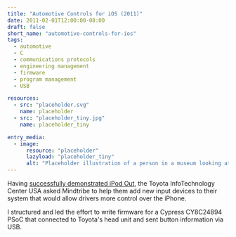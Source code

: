 ```yaml
---
title: "Automotive Controls for iOS (2011)"
date: 2011-02-01T12:00:00-08:00
draft: false
short_name: "automotive-controls-for-ios"
tags:
  - automotive
  - C
  - communications protocols
  - engineering management
  - firmware
  - program management
  - USB

resources:
  - src: "placeholder.svg"
    name: placeholder
  - src: "placeholder_tiny.jpg"
    name: placeholder_tiny

entry_media:
  - image:
      resource: "placeholder"
      lazyload: "placeholder_tiny"
      alt: "Placeholder illustration of a person in a museum looking at a picture that says, 'image coming soon'"
---
```

Having [successfully demonstrated iPod Out](#ipod-out-automotive-integration), the Toyota InfoTechnology Center USA asked Mindtribe to help them add new input devices to their system that
would allow drivers more control over the iPhone.

I structured and led the effort to write firmware for a Cypress CY8C24894 PSoC that connected to Toyota's head unit and sent button information via USB.
